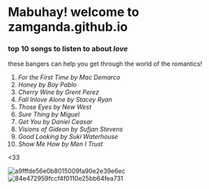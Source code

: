 # Mabuhay! welcome to zamganda.github.io
### top 10 songs to listen to about *love*
these bangers can help you get through the world of the romantics!

1. *For the First Time by Mac Demarco*
2. *Honey by Boy Pablo*
3. *Cherry Wine by Grent Perez*
4. *Fall Inlove Alone by Stacey Ryan*
5. *Those Eyes by New West*
6. *Sure Thing by Miguel*
7.  *Get You by Daniel Ceasar*
8. *Visions of Gideon by Sufjan Stevens*
9. *Good Looking by Suki Waterhouse*
10. *Show Me How by Men I Trust*

 <33

![a9fffde56e0b8015009fa90e2e39e6ec](https://user-images.githubusercontent.com/118236834/202226170-ddfa2816-b890-4a07-b962-8a9c2c1aa8cc.jpg) ![84e472959fccf4f0110e25bb64fea731](https://user-images.githubusercontent.com/118236834/202227165-7e300c03-f532-4f5c-8d60-658178093acc.jpg)
